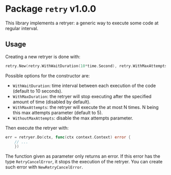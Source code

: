 # Package `retry` v1.0.0

This library implements a retryer: a generic way to execute some code at
regular interval.

## Usage

Creating a new retryer is done with:

```go
retry.New(retry.WithWaitDuration(10*time.Second), retry.WithMaxAttempts(5))
```

Possible options for the constructor are:

- `WithWaitDuration`: time interval between each execution of the code
  (default to 10 seconds).
- `WithMaxDuration`: the retryer will stop executing after the specified
  amount of time (disabled by default).
- `WithMaxAttempts`: the retryer will execute the at most N times. N being
  this max attempts parameter (default to 5).
- `WithoutMaxAttempts`: disable the max attempts parameter.

Then execute the retryer with:

```go
err = retryer.Do(ctx, func(ctx context.Context) error {
    // ...
	})
```

The function given as parameter only returns an error. If this error has the
type `RetryCancelError`, it stops the execution of the retryer. You can
create such error with `NewRetryCancelError`.
